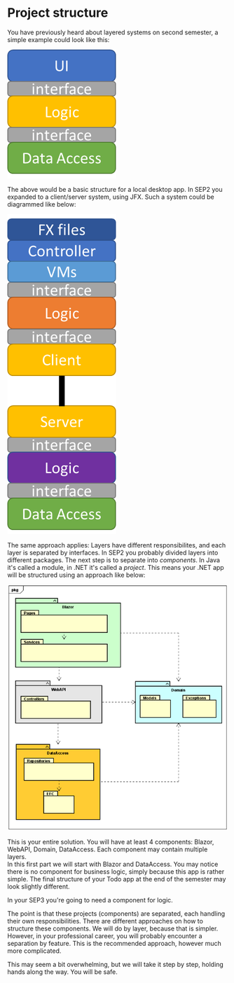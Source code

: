 # Project structure
You have previously heard about layered systems on second semester, a simple example could look like this:

![img.png](SimpleArch.png)

The above would be a basic structure for a local desktop app. In SEP2 you expanded to a client/server system, using JFX. Such a system could be diagrammed like below:

![img_1.png](CSArch.png)

The same approach applies: Layers have different responsibilites, and each layer is separated by interfaces. In SEP2 you probably divided layers into different packages.
The next step is to separate into *components*. In Java it's called a module, in .NET it's called a *project*. This means your .NET app will be structured using an approach like below:

![](FinalAppStructure.png)

This is your entire solution. You will have at least 4 components: Blazor, WebAPI, Domain, DataAccess. Each component may contain multiple layers.  
In this first part we will start with Blazor and DataAccess. You may notice there is no component for business logic, simply because this app is rather simple. The final structure of your Todo app at the end of the semester may look slightly different. 

In your SEP3 you're going to need a component for logic.  

The point is that these projects (components) are separated, each handling their own responsibilities. There are different approaches on how to structure these components. We will do by layer, because that is simpler. However, in your professional career, you will probably encounter a separation by feature. This is the recommended approach, however much more complicated. 

This may seem a bit overwhelming, but we will take it step by step, holding hands along the way. You will be safe.